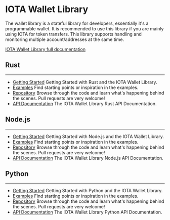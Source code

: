 # IOTA Wallet Library

The wallet library is a stateful library for developers, essentially it's a programmable wallet. It is recommended to use this library if you are mainly using IOTA for token transfers. This library supports handling and monitoring multiple account/addresses at the same time.

[IOTA Wallet Library full documentation](https://wallet-lib.docs.iota.org)

## Rust
---------------

- [Getting Started](https://wallet-lib.docs.iota.org/libraries/rust/getting_started.html)
Getting Started with Rust and the IOTA Wallet Library.
- [Examples](https://wallet-lib.docs.iota.org/libraries/rust/examples.html)
Find starting points or inspiration in the examples.
- [Repository](https://github.com/iotaledger/wallet.rs)
Browse through the code and learn what's happening behind the scenes. Pull requests are very welcome!
- [API Documentation](https://wallet-lib.docs.iota.org/docs/iota_wallet/index.html)
The IOTA Wallet Library Rust API Documentation.


## Node.js
---------------
- [Getting Started](https://wallet-lib.docs.iota.org/libraries/nodejs/getting_started.html)
Getting Started with Node.js and the IOTA Wallet Library.
- [Examples](https://wallet-lib.docs.iota.org/libraries/nodejs/examples.html)
Find starting points or inspiration in the examples.
- [Repository](https://github.com/iotaledger/wallet.rs/tree/develop/bindings/nodejs)
Browse through the code and learn what's happening behind the scenes. Pull requests are very welcome!
- [API Documentation](https://wallet-lib.docs.iota.org/libraries/nodejs/api_reference.html)
The IOTA Wallet Library Node.js API Documentation.


## Python
---------------
- [Getting Started](https://wallet-lib.docs.iota.org/libraries/python/getting_started.html)
Getting Started with Python and the IOTA Wallet Library.
- [Examples](https://wallet-lib.docs.iota.org/libraries/python/examples.html)
Find starting points or inspiration in the examples.
- [Repository](https://github.com/iotaledger/wallet.rs/tree/develop/bindings/python)
Browse through the code and learn what's happening behind the scenes. Pull requests are very welcome!
- [API Documentation](https://wallet-lib.docs.iota.org/libraries/python/api_reference.html)
The IOTA Wallet Library Python API Documentation.
